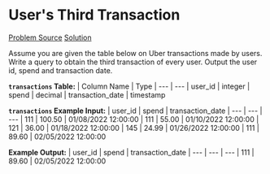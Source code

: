 # User's Third Transaction

[Problem Source](https://datalemur.com/questions/sql-third-transaction)
[Solution](solutions\006_users_third_transaction.sql)

Assume you are given the table below on Uber transactions made by users. Write a query to obtain the third transaction of every user. Output the user id, spend and transaction date.

**`transactions` Table:**
| Column Name | Type
| --- | ---
| user_id | integer
| spend | decimal
| transaction_date | timestamp

**`transactions` Example Input:**
| user_id | spend | transaction_date
| --- | --- | ---
| 111 | 100.50 | 01/08/2022 12:00:00
| 111 | 55.00 | 01/10/2022 12:00:00
| 121 | 36.00 | 01/18/2022 12:00:00
| 145 | 24.99 | 01/26/2022 12:00:00
| 111 | 89.60 | 02/05/2022 12:00:00

**Example Output:**
| user_id | spend | transaction_date
| --- | --- | ---
| 111 | 89.60 | 02/05/2022 12:00:00
